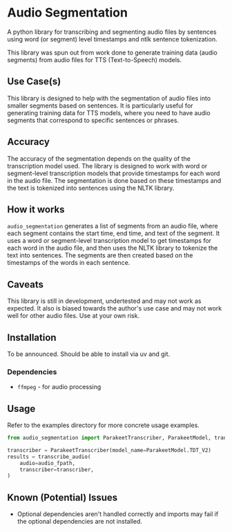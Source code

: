 # Audio Segmentation

A python library for transcribing and segmenting audio files by sentences using word (or segment) level timestamps and ntlk sentence tokenization.

This library was spun out from work done to generate training data (audio segments) from audio files for TTS (Text-to-Speech) models.

## Use Case(s)

This library is designed to help with the segmentation of audio files into smaller segments based on sentences. It is particularly useful for generating training data for TTS models, where you need to have audio segments that correspond to specific sentences or phrases.

## Accuracy

The accuracy of the segmentation depends on the quality of the transcription model used. The library is designed to work with word or segment-level transcription models that provide timestamps for each word in the audio file. The segmentation is done based on these timestamps and the text is tokenized into sentences using the NLTK library.

## How it works

`audio_segmentation` generates a list of segments from an audio file, where each segment contains the start time, end time, and text of the segment. It uses a word or segment-level transcription model to get timestamps for each word in the audio file, and then uses the NLTK library to tokenize the text into sentences. The segments are then created based on the timestamps of the words in each sentence.

## Caveats

This library is still in development, undertested and may not work as expected. It also is biased towards the author's use case and may not work well for other audio files. Use at your own risk.

## Installation

To be announced. Should be able to install via uv and git.

### Dependencies

- `ffmpeg` - for audio processing

## Usage

Refer to the examples directory for more concrete usage examples.

```python
from audio_segmentation import ParakeetTranscriber, ParakeetModel, transcribe_audio

transcriber = ParakeetTranscriber(model_name=ParakeetModel.TDT_V2)
results = transcribe_audio(
    audio=audio_fpath,
    transcriber=transcriber,
)
```

## Known (Potential) Issues

- Optional dependencies aren't handled correctly and imports may fail if the optional dependencies are not installed.
